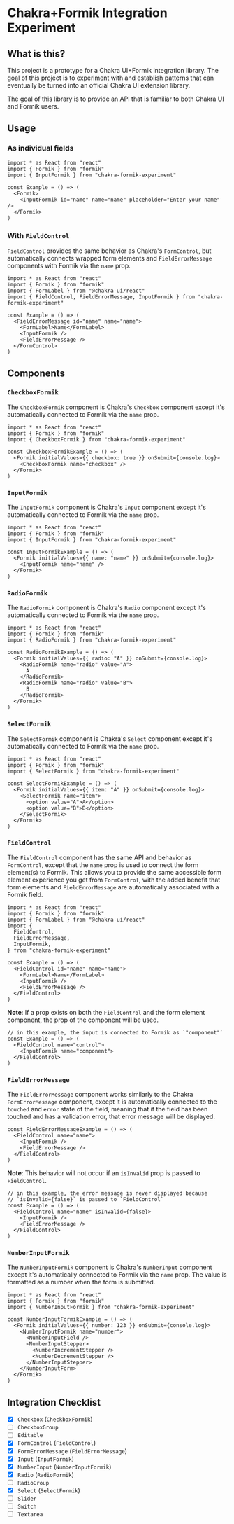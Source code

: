 # Chakra+Formik Integration Experiment

## What is this?

This project is a prototype for a Chakra UI+Formik integration library. The goal
of this project is to experiment with and establish patterns that can eventually
be turned into an official Chakra UI extension library.

The goal of this library is to provide an API that is familiar to both Chakra UI
and Formik users.

## Usage

### As individual fields

```tsx
import * as React from "react"
import { Formik } from "formik"
import { InputFormik } from "chakra-formik-experiment"

const Example = () => (
  <Formik>
    <InputFormik id="name" name="name" placeholder="Enter your name" />
  </Formik>
)
```

### With `FieldControl`

`FieldControl` provides the same behavior as Chakra's `FormControl`, but
automatically connects wrapped form elements and `FieldErrorMessage` components
with Formik via the `name` prop.

```tsx
import * as React from "react"
import { Formik } from "formik"
import { FormLabel } from "@chakra-ui/react"
import { FieldControl, FieldErrorMessage, InputFormik } from "chakra-formik-experiment"

const Example = () => (
  <FieldErrorMessage id="name" name="name">
    <FormLabel>Name</FormLabel>
    <InputFormik />
    <FieldErrorMessage />
  </FormControl>
)
```

## Components

### `CheckboxFormik`

The `CheckboxFormik` component is Chakra's `Checkbox` component except it's
automatically connected to Formik via the `name` prop.

```tsx
import * as React from "react"
import { Formik } from "formik"
import { CheckboxFormik } from "chakra-formik-experiment"

const CheckboxFormikExample = () => (
  <Formik initialValues={{ checkbox: true }} onSubmit={console.log}>
    <CheckboxFormik name="checkbox" />
  </Formik>
)
```

### `InputFormik`

The `InputFormik` component is Chakra's `Input` component except it's
automatically connected to Formik via the `name` prop.

```tsx
import * as React from "react"
import { Formik } from "formik"
import { InputFormik } from "chakra-formik-experiment"

const InputFormikExample = () => (
  <Formik initialValues={{ name: "name" }} onSubmit={console.log}>
    <InputFormik name="name" />
  </Formik>
)
```

### `RadioFormik`

The `RadioFormik` component is Chakra's `Radio` component except it's
automatically connected to Formik via the `name` prop.

```tsx
import * as React from "react"
import { Formik } from "formik"
import { RadioFormik } from "chakra-formik-experiment"

const RadioFormikExample = () => (
  <Formik initialValues={{ radio: "A" }} onSubmit={console.log}>
    <RadioFormik name="radio" value="A">
      A
    </RadioFormik>
    <RadioFormik name="radio" value="B">
      B
    </RadioFormik>
  </Formik>
)
```

### `SelectFormik`

The `SelectFormik` component is Chakra's `Select` component except it's
automatically connected to Formik via the `name` prop.

```tsx
import * as React from "react"
import { Formik } from "formik"
import { SelectFormik } from "chakra-formik-experiment"

const SelectFormikExample = () => (
  <Formik initialValues={{ item: "A" }} onSubmit={console.log}>
    <SelectFormik name="item">
      <option value="A">A</option>
      <option value="B">B</option>
    </SelectFormik>
  </Formik>
)
```

### `FieldControl`

The `FieldControl` component has the same API and behavior as `FormControl`,
except that the `name` prop is used to connect the form element(s) to Formik.
This allows you to provide the same accessible form element experience you get
from `FormControl`, with the added benefit that form elements and
`FieldErrorMessage` are automatically associated with a Formik field.

```tsx
import * as React from "react"
import { Formik } from "formik"
import { FormLabel } from "@chakra-ui/react"
import {
  FieldControl,
  FieldErrorMessage,
  InputFormik,
} from "chakra-formik-experiment"

const Example = () => (
  <FieldControl id="name" name="name">
    <FormLabel>Name</FormLabel>
    <InputFormik />
    <FieldErrorMessage />
  </FieldControl>
)
```

**Note**: If a prop exists on both the `FieldControl` and the form element
component, the prop of the component will be used.

```tsx
// in this example, the input is connected to Formik as `"component"`
const Example = () => (
  <FieldControl name="control">
    <InputFormik name="component">
  </FieldControl>
)
```

### `FieldErrorMessage`

The `FieldErrorMessage` component works similarly to the Chakra
`FormErrorMessage` component, except it is automatically connected to the
`touched` and `error` state of the field, meaning that if the field has been
touched and has a validation error, that error message will be displayed.

```tsx
const FieldErrorMessageExample = () => (
  <FieldControl name="name">
    <InputFormik />
    <FieldErrorMessage />
  </FieldControl>
)
```

**Note**: This behavior will not occur if an `isInvalid` prop is passed to
`FieldControl`.

```tsx
// in this example, the error message is never displayed because
// `isInvalid={false}` is passed to `FieldControl`
const Example = () => (
  <FieldControl name="name" isInvalid={false}>
    <InputFormik />
    <FieldErrorMessage />
  </FieldControl>
)
```

### `NumberInputFormik`

The `NumberInputFormik` component is Chakra's `NumberInput` component except
it's automatically connected to Formik via the `name` prop. The value is
formatted as a number when the form is submitted.

```tsx
import * as React from "react"
import { Formik } from "formik"
import { NumberInputFormik } from "chakra-formik-experiment"

const NumberInputFormikExample = () => (
  <Formik initialValues={{ number: 123 }} onSubmit={console.log}>
    <NumberInputFormik name="number">
      <NumberInputField />
      <NumberInputStepper>
        <NumberIncrementStepper />
        <NumberDecrementStepper />
      </NumberInputStepper>
    </NumberInputForm>
  </Formik>
)
```

## Integration Checklist

- [x] `Checkbox` (`CheckboxFormik`)
- [ ] `CheckboxGroup`
- [ ] `Editable`
- [x] `FormControl` (`FieldControl`)
- [x] `FormErrorMessage` (`FieldErrorMessage`)
- [x] `Input` (`InputFormik`)
- [x] `NumberInput` (`NumberInputFormik`)
- [x] `Radio` (`RadioFormik`)
- [ ] `RadioGroup`
- [x] `Select` (`SelectFormik`)
- [ ] `Slider`
- [ ] `Switch`
- [ ] `Textarea`
